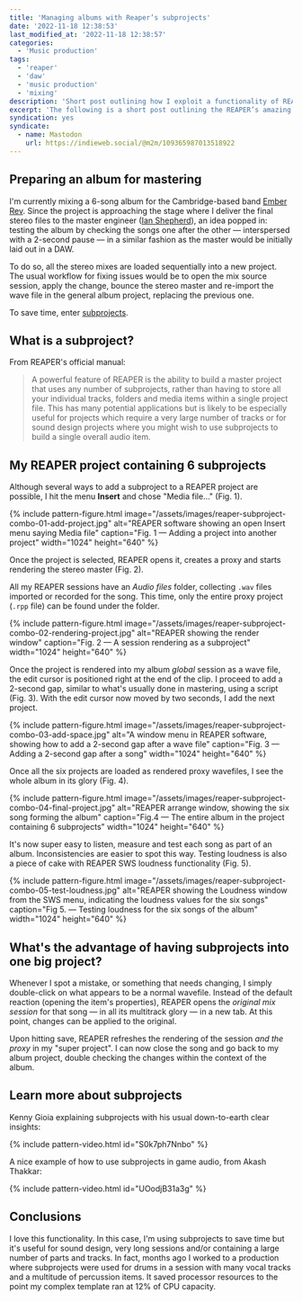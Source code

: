 ```yaml
---
title: 'Managing albums with Reaper’s subprojects'
date: '2022-11-18 12:38:53'
last_modified_at: '2022-11-18 12:38:57'
categories:
  - 'Music production' 
tags:
  - 'reaper'
  - 'daw'
  - 'music production'
  - 'mixing'
description: 'Short post outlining how I exploit a functionality of REAPER, subprojects, to save time on mixing an album.'
excerpt: 'The following is a short post outlining the REAPER’s amazing feature called subprojects. I have a longer post digging deeper into the functionality, which will be published as soon as the EP it’s based on will be released.'
syndication: yes
syndicate:
  - name: Mastodon
    url: https://indieweb.social/@m2m/109365987013518922
---
```

## Preparing an album for mastering

I'm currently mixing a 6-song album for the Cambridge-based band [Ember Rev](https://emberrev.bandcamp.com). Since the project is approaching the stage where I deliver the final stereo files to the master engineer ([Ian Shepherd](https://en.wikipedia.org/wiki/Ian_Shepherd)), an idea popped in: testing the album by checking the songs one after the other&nbsp;—&nbsp;interspersed with a 2-second pause&nbsp;—&nbsp;in a similar fashion as the master would be initially laid out in a DAW.

To do so, all the stereo mixes are loaded sequentially into a new project. The usual workflow for fixing issues would be to open the mix source session, apply the change, bounce the stereo master and re-import the wave file in the general album project, replacing the previous one.

To save time, enter [subprojects](https://www.soundonsound.com/techniques/reaper-subprojects).

## What is a subproject?

From REAPER's official manual:

> A powerful feature of REAPER is the ability to build a master project that uses any number of subprojects, rather than having to store all your individual tracks, folders and media items within a single project file. This has many potential applications but is likely to be especially useful for projects which require a very large number of tracks or for sound design projects where you might wish to use subprojects to build a single overall audio item.

## My REAPER project containing 6 subprojects

Although several ways to add a subproject to a REAPER project are possible, I hit the menu **Insert** and chose "Media file&hellip;" (Fig. 1).

{% include pattern-figure.html image="/assets/images/reaper-subproject-combo-01-add-project.jpg" alt="REAPER software showing an open Insert menu saying Media file" caption="Fig. 1 — Adding a project into another project" width="1024" height="640" %}

Once the project is selected, REAPER opens it, creates a proxy and starts rendering the stereo master (Fig. 2).

All my REAPER sessions have an _Audio files_ folder, collecting `.wav` files imported or recorded for the song. This time, only the entire proxy project (`.rpp` file) can be found under the folder.

{% include pattern-figure.html image="/assets/images/reaper-subproject-combo-02-rendering-project.jpg" alt="REAPER showing the render window" caption="Fig. 2 — A session rendering as a subproject" width="1024" height="640" %}

Once the project is rendered into my album _global_ session as a wave file, the edit cursor is positioned right at the end of the clip. I proceed to add a 2-second gap, similar to what's usually done in mastering, using a script (Fig. 3). With the edit cursor now moved by two seconds, I add the next project.

{% include pattern-figure.html image="/assets/images/reaper-subproject-combo-03-add-space.jpg" alt="A window menu in REAPER software, showing how to add a 2-second gap after a wave file" caption="Fig. 3 — Adding a 2-second gap after a song" width="1024" height="640" %}

Once all the six projects are loaded as rendered proxy wavefiles, I see the whole album in its glory (Fig. 4).

{% include pattern-figure.html image="/assets/images/reaper-subproject-combo-04-final-project.jpg" alt="REAPER arrange window, showing the six song forming the album" caption="Fig.4 — The entire album in the project containing 6 subprojects" width="1024" height="640" %}

It's now super easy to listen, measure and test each song as part of an album. Inconsistencies are easier to spot this way. Testing loudness is also a piece of cake with REAPER SWS loudness functionality (Fig. 5).

{% include pattern-figure.html image="/assets/images/reaper-subproject-combo-05-test-loudness.jpg" alt="REAPER showing the Loudness window from the SWS menu, indicating the loudness values for the six songs" caption="Fig 5. — Testing loudness for the six songs of the album" width="1024" height="640" %}

## What's the advantage of having subprojects into one big project?

Whenever I spot a mistake, or something that needs changing, I simply double-click on what appears to be a normal wavefile. Instead of the default reaction (opening the item's properties), REAPER opens the _original mix session_ for that song&nbsp;—&nbsp;in all its multitrack glory&nbsp;—&nbsp;in a new tab. At this point, changes can be applied to the original. 

Upon hitting save, REAPER refreshes the rendering of the session _and the proxy_ in my "super project". I can now close the song and go back to my album project, double checking the changes within the context of the album.

## Learn more about subprojects

Kenny Gioia explaining subprojects with his usual down-to-earth clear insights:

{% include pattern-video.html id="S0k7ph7Nnbo" %}

A nice example of how to use subprojects in game audio, from Akash Thakkar:

{% include pattern-video.html id="UOodjB31a3g" %}

## Conclusions

I love this functionality. In this case, I'm using subprojects to save time but it's useful for sound design, very long sessions and/or containing a large number of parts and tracks. In fact, months ago I worked to a production where subprojects were used for drums in a session with many vocal tracks and a multitude of percussion items. It saved processor resources to the point my complex template ran at 12% of CPU capacity.